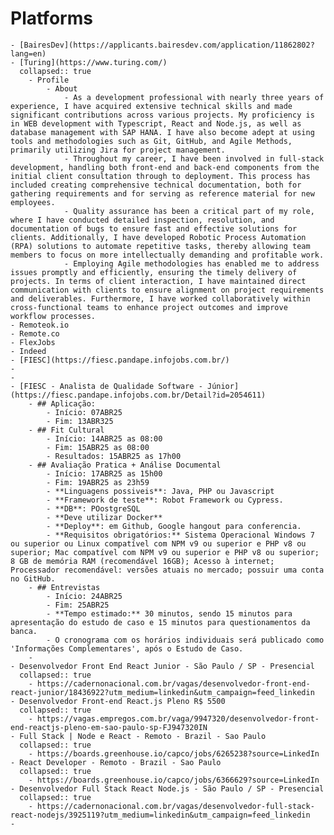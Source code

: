 # Platforms
	- [BairesDev](https://applicants.bairesdev.com/application/11862802?lang=en)
	- [Turing](https://www.turing.com/)
	  collapsed:: true
		- Profile
			- About
				- As a development professional with nearly three years of experience, I have acquired extensive technical skills and made significant contributions across various projects. My proficiency is in WEB development with Typescript, React and Node.js, as well as database management with SAP HANA. I have also become adept at using tools and methodologies such as Git, GitHub, and Agile Methods, primarily utilizing Jira for project management.
				- Throughout my career, I have been involved in full-stack development, handling both front-end and back-end components from the initial client consultation through to deployment. This process has included creating comprehensive technical documentation, both for gathering requirements and for serving as reference material for new employees.
				- Quality assurance has been a critical part of my role, where I have conducted detailed inspection, resolution, and documentation of bugs to ensure fast and effective solutions for clients. Additionally, I have developed Robotic Process Automation (RPA) solutions to automate repetitive tasks, thereby allowing team members to focus on more intellectually demanding and profitable work.
				- Employing Agile methodologies has enabled me to address issues promptly and efficiently, ensuring the timely delivery of projects. In terms of client interaction, I have maintained direct communication with clients to ensure alignment on project requirements and deliverables. Furthermore, I have worked collaboratively within cross-functional teams to enhance project outcomes and improve workflow processes.
	- Remoteok.io
	- Remote.co
	- FlexJobs
	- Indeed
	- [FIESC](https://fiesc.pandape.infojobs.com.br/)
	-
	-
	- [FIESC - Analista de Qualidade Software - Júnior](https://fiesc.pandape.infojobs.com.br/Detail?id=2054611)
		- ## Aplicação:
			- Início: 07ABR25
			- Fim: 13ABR325
		- ## Fit Cultural
			- Início: 14ABR25 as 08:00
			- Fim: 15ABR25 as 08:00
			- Resultados: 15ABR25 as 17h00
		- ## Avaliação Pratica + Análise Documental
			- Início: 17ABR25 as 15h00
			- Fim: 19ABR25 as 23h59
			- **Linguagens possiveis**: Java, PHP ou Javascript
			- **Framework de teste**: Robot Framework ou Cypress.
			- **DB**: POostgreSQL
			- **Deve utilizar Docker**
			- **Deploy**: em Github, Google hangout para conferencia.
			- **Requisitos obrigatórios:** Sistema Operacional Windows 7 ou superior ou Linux compatível com NPM v9 ou superior e PHP v8 ou superior; Mac compatível com NPM v9 ou superior e PHP v8 ou superior; 8 GB de memória RAM (recomendável 16GB); Acesso à internet; Processador recomendável: versões atuais no mercado; possuir uma conta no GitHub.
		- ## Entrevistas
			- Início: 24ABR25
			- Fim: 25ABR25
			- **Tempo estimado:** 30 minutos, sendo 15 minutos para apresentação do estudo de caso e 15 minutos para questionamentos da banca.
			- O cronograma com os horários individuais será publicado como 'Informações Complementares', após o Estudo de Caso.
		-
	- Desenvolvedor Front End React Junior - São Paulo / SP - Presencial
	  collapsed:: true
		- https://cadernonacional.com.br/vagas/desenvolvedor-front-end-react-junior/18436922?utm_medium=linkedin&utm_campaign=feed_linkedin
	- Desenvolvedor Front-end React.js Pleno R$ 5500
	  collapsed:: true
		- https://vagas.empregos.com.br/vaga/9947320/desenvolvedor-front-end-reactjs-pleno-em-sao-paulo-sp-FJ947320IN
	- Full Stack | Node e React - Remoto - Brazil - Sao Paulo
	  collapsed:: true
		- https://boards.greenhouse.io/capco/jobs/6265238?source=LinkedIn
	- React Developer - Remoto - Brazil - Sao Paulo
	  collapsed:: true
		- https://boards.greenhouse.io/capco/jobs/6366629?source=LinkedIn
	- Desenvolvedor Full Stack React Node.js - São Paulo / SP - Presencial
	  collapsed:: true
		- https://cadernonacional.com.br/vagas/desenvolvedor-full-stack-react-nodejs/3925119?utm_medium=linkedin&utm_campaign=feed_linkedin
	-